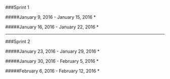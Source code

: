 ###Sprint 1

#####January 9, 2016 - January 15, 2016
* 

#####January 16, 2016 - January 22, 2016
* 

---

###Sprint 2

#####January 23, 2016 - January 29, 2016
* 

#####January 30, 2016 - February 5, 2016
* 

#####February 6, 2016 - February 12, 2016
* 
